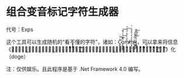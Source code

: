 # 组合变音标记字符生成器
代号：Exps

这个工具可以生成随机的“看不懂的字符”，诸如：C̷̛̫͈̬̖̩̱̘̎ͬ̆ͥ͟͢ͅo̡̙͇̫͇̞ͮ̅͊ͭͯ̍̐̅͢͝m̴̸͕̹͍͋ͫ̀ͩ̄ͨͣ̅ͮͫ͢m̸͎̘̹̬̽̀̓̓́̀͒͒̏ͥͮi̴̴̺̭̟̪̥ͬ̅̓͗ͩ͜͜͡͠t̵̟̲̲̯͓́̒̆̆̈ͩ̇̃̂̕，可以拿来将信息《加̷̵̡̲̝͖̘͙̱̻̣̝͕̩̲̣̠̮͖̜̞̭̦͎̠̳̬̄̈̀̓̂ͪͬ̊̌̀͛̉̌́͋͒ͧ̓ͪ͂̔̇̓ͯ̑̐͘͢͟͟͟͟͡͞͏̤͘密̶̶̡̧̛̟͎̜̙̭̱͖̲͎̞̝͍̪̳͚͈̰́͂́̊̍̔̏ͪ̂̓ͬͥͩ̑̈́̏̈́ͫ͛ͣ̽̆̀̐͒̄̎ͤ̌̓ͦ̐͟͢͝͠ͅ͏̟̇͒͡》化（doge）

注：仅供娱乐。且此程序是基于 .Net Framework 4.0 编写。
